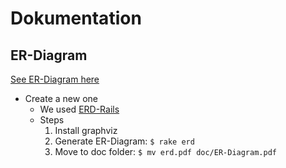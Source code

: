 Dokumentation
=============

ER-Diagram
----------
[See ER-Diagram here](./erd.pdf)
* Create a new one
	* We used [ERD-Rails](http://rails-erd.rubyforge.org)
	* Steps
		1. Install graphviz
		2. Generate ER-Diagram: ```$ rake erd```
		3. Move to doc folder: ```$ mv erd.pdf doc/ER-Diagram.pdf```
 
